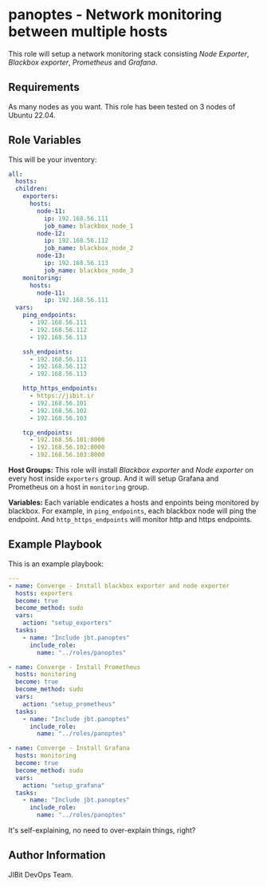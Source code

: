 panoptes - Network monitoring between multiple hosts
=========

This role will setup a network monitoring stack consisting *Node Exporter*, *Blackbox exporter*, *Prometheus* and *Grafana*.


Requirements
------------

As many nodes as you want. This role has been tested on 3 nodes of Ubuntu 22.04.

Role Variables
--------------

This will be your inventory:

```yaml
all:
  hosts:
  children:
    exporters:
      hosts:
        node-11:
          ip: 192.168.56.111
          job_name: blackbox_node_1
        node-12:
          ip: 192.168.56.112
          job_name: blackbox_node_2
        node-13:
          ip: 192.168.56.113
          job_name: blackbox_node_3
    monitoring:
      hosts:
        node-11:
          ip: 192.168.56.111
  vars:
    ping_endpoints:
      - 192.168.56.111
      - 192.168.56.112
      - 192.168.56.113

    ssh_endpoints:
      - 192.168.56.111
      - 192.168.56.112
      - 192.168.56.113

    http_https_endpoints:
      - https://jibit.ir
      - 192.168.56.101
      - 192.168.56.102
      - 192.168.56.103

    tcp_endpoints:
      - 192.168.56.101:8000
      - 192.168.56.102:8000
      - 192.168.56.103:8000
```

**Host Groups:**
This role will install *Blackbox exporter* and *Node exporter* on every host inside `exporters` group.
And it will setup Grafana and Prometheus on a host in `monitoring` group.

**Variables:**
Each variable endicates a hosts and enpoints being monitored by blackbox.
For example, in `ping_endpoints`, each blackbox node will ping the endpoint.
And `http_https_endpoints` will monitor http and https endpoints.

Example Playbook
----------------

This is an example playbook:

```yaml
---
- name: Converge - Install blackbox exporter and node exporter
  hosts: exporters
  become: true
  become_method: sudo
  vars:
    action: "setup_exporters"
  tasks:
    - name: "Include jbt.panoptes"
      include_role:
        name: "../roles/panoptes"

- name: Converge - Install Prometheus
  hosts: monitoring
  become: true
  become_method: sudo
  vars:
    action: "setup_prometheus"
  tasks:
    - name: "Include jbt.panoptes"
      include_role:
        name: "../roles/panoptes"

- name: Converge - Install Grafana
  hosts: monitoring
  become: true
  become_method: sudo
  vars:
    action: "setup_grafana"
  tasks:
    - name: "Include jbt.panoptes"
      include_role:
        name: "../roles/panoptes"

```
It's self-explaining, no need to over-explain things, right?


Author Information
------------------

JIBit DevOps Team.
